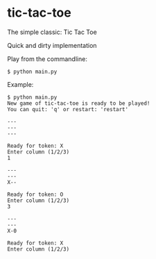 # tic-tac-toe
The simple classic: Tic Tac Toe

Quick and dirty implementation

Play from the commandline:

```
$ python main.py
```

Example:

```
$ python main.py
New game of tic-tac-toe is ready to be played!
You can quit: 'q' or restart: 'restart'

---
---
---

Ready for token: X
Enter column (1/2/3)
1

---
---
X--

Ready for token: O
Enter column (1/2/3)
3

---
---
X-0

Ready for token: X
Enter column (1/2/3)
```
